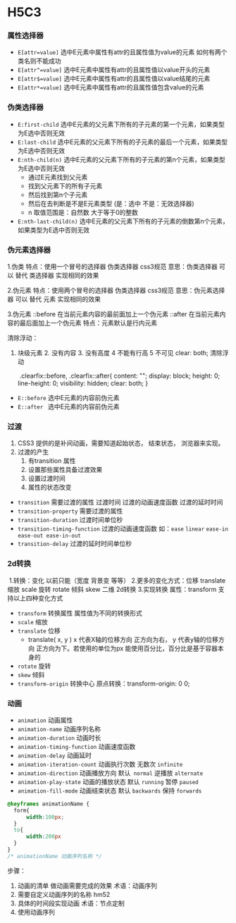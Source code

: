 # H5C3

### 属性选择器

- `E[attr=value]` 选中E元素中属性有attr的且属性值为value的元素  如何有两个类名则不能成功
- `E[attr^=value]` 选中E元素中属性有attr的且属性值以value开头的元素 
- `E[attr$=value]` 选中E元素中属性有attr的且属性值以value结尾的元素 
- `E[attr*=value]` 选中E元素中属性有attr的且属性值包含value的元素 

### 伪类选择器

- `E:first-child` 选中E元素的父元素下所有的子元素的第一个元素，如果类型为E选中否则无效
- `E:last-child` 选中E元素的父元素下所有的子元素的最后一个元素，如果类型为E选中否则无效
- `E:nth-child(n)` 选中E元素的父元素下所有的子元素的第n个元素，如果类型为E选中否则无效
  - 通过E元素找到父元素
  - 找到父元素下的所有子元素
  - 然后找到第n个子元素
  - 然后在去判断是不是E元素类型 (是：选中 不是：无效选择器)
  - n 取值范围是：自然数  大于等于0的整数
- `E:nth-last-child(n)` 选中E元素的父元素下所有的子元素的倒数第n个元素，如果类型为E选中否则无效

### 伪元素选择器

1.伪类
特点：使用一个冒号的选择器   伪类选择器  css3规范
意思：伪类选择器 可以 替代  类选择器  实现相同的效果

2.伪元素
特点：使用两个冒号的选择器   伪类选择器  css3规范
意思：伪元素选择器 可以 替代  元素  实现相同的效果

3.伪元素
::before 在当前元素内容的最前面加上一个伪元素
::after 在当前元素内容的最后面加上一个伪元素
特点：元素默认是行内元素

清除浮动：

1. 块级元素  2. 没有内容  3. 没有高度 4 不能有行高 5 不可见   clear: both; 清除浮动

   ​	.clearfix::before,
           .clearfix::after{
               content: "";
               display: block;
               height: 0;
               line-height: 0;
               visibility: hidden;
               clear: both;
           }

- `E::before` 选中E元素的内容前伪元素 
- `E::after `  选中E元素的内容前伪元素 

### 过渡

1. CSS3 提供的是补间动画，需要知道起始状态， 结束状态， 浏览器来实现。
2. 过渡的产生
   1. 有transition 属性
   2. 设置那些属性具备过渡效果
   3. 设置过渡时间
   4. 属性的状态改变

- `transition` 需要过渡的属性 过渡时间 过渡的动画速度函数 过渡的延时时间
- `transition-property` 需要过渡的属性
- `transition-duration` 过渡时间单位秒
- `transition-timing-function` 过渡的动画速度函数 如：`ease` `linear` ``ease-in  ease-out ease-in-out``
- `transition-delay` 过渡的延时时间单位秒

### 2d转换

​	1.转换：变化  以前只能（宽度 背景变 等等）
	2.更多的变化方式：位移 translate 缩放 scale 旋转 rotate 倾斜 skew  二维 2d转换
	3.实现转换 属性：transform 支持以上四种变化方式

- `transform` 转换属性  属性值为不同的转换形式
- `scale`  缩放
- `translate` 位移
  - translate( x, y )   x 代表X轴的位移方向 正方向为右， y 代表y轴的位移方向 正方向为下。若使用的单位为px 能使用百分比，百分比是基于容器本身的
- `rotate` 旋转
- `skew` 倾斜
- `transform-origin`  转换中心   原点转换：transform-origin: 0 0;

### 动画

- `animation` 动画属性
- `animation-name` 动画序列名称
- `animation-duration` 动画时长
- `animation-timing-function` 动画速度函数
- `animation-delay` 动画延时
- `animation-iteration-count` 动画执行次数  无数次 `infinite`
- `animation-direction` 动画播放方向  默认` normal`  逆播放 `alternate`
- `animation-play-state` 动画的播放状态  默认 `running` 暂停 `paused` 
- `animation-fill-mode` 动画结束状态 默认 `backwards` 保持 `forwards`

```css
@keyframes animationName {
  form{
      width:100px;
  }
  to{
      width:200px
  }
}
/* animationName 动画序列名称 */
```

步骤：

1. 动画的清单  做动画需要完成的效果  术语：动画序列
2. 需要自定义动画序列的名称  hm52
3. 具体的时间段实现动画  术语：节点定制
4. 使用动画序列



